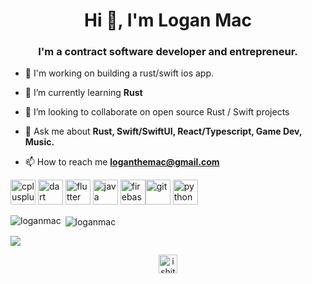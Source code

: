 <!--
### Hi there 👋

**loganmac/loganmac** is a ✨ _special_ ✨ repository because its `README.md` (this file) appears on your GitHub profile.

Here are some ideas to get you started:

- 🔭 I’m currently working on ...
- 🌱 I’m currently learning ...
- 👯 I’m looking to collaborate on ...
- 🤔 I’m looking for help with ...
- 💬 Ask me about ...
- 📫 How to reach me: ...
- 😄 Pronouns: ...
- ⚡ Fun fact: ...

- 👨‍💻 All of my projects are available at [https://loganmac.netlify.com/](https://loganmac.netlify.com/)
- 📝 I regulary write articles on [https://medium.com/@loganmac](https://medium.com/@loganmac) 

-->
<h1 align="center">Hi 👋, I'm Logan Mac</h1>
<h3 align="center">I'm a contract software developer and entrepreneur.</h3>

- 🎯 I'm working on building a rust/swift ios app.

- 🌱 I’m currently learning **Rust**

- 👯 I’m looking to collaborate on open source Rust / Swift projects

- 💬 Ask me about **Rust, Swift/SwiftUI, React/Typescript, Game Dev, Music.**

- 📫 How to reach me **loganthemac@gmail.com**

<!-- BLOG-POST-LIST:START -->
<!-- BLOG-POST-LIST:END -->

<p align="left"> <img src="https://user-images.githubusercontent.com/50510726/107740654-a8ef1d00-6d31-11eb-8847-516b42837ed3.png" alt="cplusplus" width="40" height="40"/> <img src="https://user-images.githubusercontent.com/50510726/107741936-20be4700-6d34-11eb-96c3-7322fdb825cd.png" alt="dart" width="40" height="40"/> <img src="https://www.vectorlogo.zone/logos/flutterio/flutterio-icon.svg" alt="flutter" width="40" height="40"/> <img src="https://user-images.githubusercontent.com/50510726/107741241-ce305b00-6d32-11eb-957e-6c35da8ea810.png" alt="java" width="40" height="40"/> <img src="https://www.vectorlogo.zone/logos/firebase/firebase-icon.svg" alt="firebase" width="40" height="40"/><img src="https://www.vectorlogo.zone/logos/git-scm/git-scm-icon.svg" alt="git" width="40" height="40"/>  <img src="https://user-images.githubusercontent.com/50510726/107741611-84944000-6d33-11eb-8adc-ff15ebcb1a0e.png" alt="python" width="40" height="40"/></p>
<img align="left" src="https://github-readme-stats.vercel.app/api/top-langs/?username=loganmac&theme=radical" alt="loganmac" />&nbsp;<img align="center" src="https://github-readme-stats.vercel.app/api?username=loganmac&count_private=true&theme=radical" alt="loganmac" /> 

![](https://komarev.com/ghpvc/?username=loganmac)


<p align="center">
<a href="https://twitter.com/loganthemac" target="blank"><img align="center" src="https://cdn.jsdelivr.net/npm/simple-icons@3.0.1/icons/twitter.svg" alt="ishitakeshawani" height="30" width="30"  /></a>
<!-- <a href="https://instagram.com/username" target="blank"><img align="center" src="https://cdn.jsdelivr.net/npm/simple-icons@3.0.1/icons/instagram.svg" alt="" height="30" width="30" /></a> -->
<!-- <a href="https://medium.com/@username" target="blank"><img align="center" src="https://cdn.jsdelivr.net/npm/simple-icons@3.0.1/icons/medium.svg" alt="https://medium.com/@username" height="30" width="30" /></a> -->
<!-- <a href="https://www.youtube.com/channel/CHANNEL_NAME/featured?view_as=subscriber" target="blank"><img align="center" src="https://cdn.jsdelivr.net/npm/simple-icons@3.0.1/icons/youtube.svg" alt="channelname" height="30" width="30" /></a> -->
</p>
